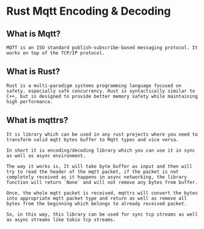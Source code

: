 # Rust Mqtt Encoding & Decoding

## What is Mqtt?
```MQTT is an ISO standard publish-subscribe-based messaging protocol. It works on top of the TCP/IP protocol.```

## What is Rust?
```Rust is a multi-paradigm systems programming language focused on safety, especially safe concurrency. Rust is syntactically similar to C++, but is designed to provide better memory safety while maintaining high performance.```

## What is mqttrs?
```
It is library which can be used in any rust projects where you need to transform valid mqtt bytes buffer to Mqtt types and vice versa. 

In short it is encoding/decoding library which you can use it in sync as well as async environment.

The way it works is, It will take byte buffer as input and then will try to read the header of the mqtt packet, if the packet is not completely received as it happens in async networking, the library function will return `None` and will not remove any bytes from buffer.

Once, the whole mqtt packet is received, mqttrs will convert the bytes into appropriate mqtt packet type and return as well as remove all bytes from the beginning which belongs to already received packet.  

So, in this way, this library can be used for sync tcp streams as well as async streams like tokio tcp streams. 
```
